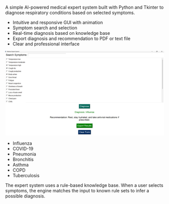 
A simple AI-powered medical expert system built with Python and Tkinter to diagnose respiratory conditions based on selected symptoms.

- Intuitive and responsive GUI with animation
- Symptom search and selection
- Real-time diagnosis based on knowledge base
- Export diagnosis and recommendation to PDF or text file
- Clear and professional interface

![Screenshot](screenshot.jpg)


- Influenza
- COVID-19
- Pneumonia
- Bronchitis
- Asthma
- COPD
- Tuberculosis

The expert system uses a rule-based knowledge base. When a user selects symptoms, the engine matches the input to known rule sets to infer a possible diagnosis.



